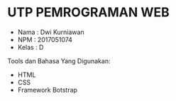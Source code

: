 # UTP PEMROGRAMAN WEB
- Nama  : Dwi Kurniawan
- NPM   : 2017051074
- Kelas : D

Tools dan Bahasa Yang Digunakan:
- HTML
- CSS
- Framework Botstrap
